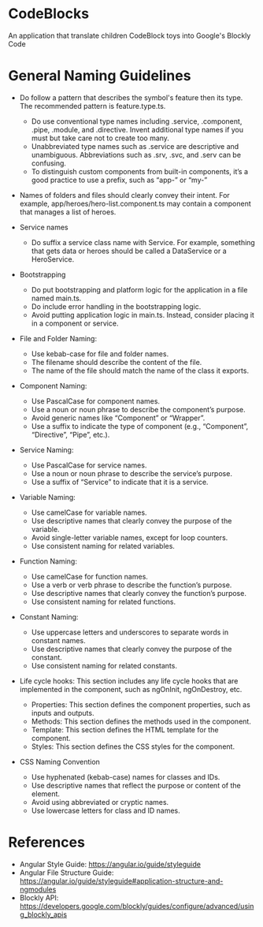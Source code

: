 # CodeBlocks

An application that translate children CodeBlock toys into Google's Blockly Code

# General Naming Guidelines

- Do follow a pattern that describes the symbol's feature then its type. The recommended pattern is feature.type.ts.

  - Do use conventional type names including .service, .component, .pipe, .module, and .directive. Invent additional type names if you must but take care not to create too many.
  - Unabbreviated type names such as .service are descriptive and unambiguous. Abbreviations such as .srv, .svc, and .serv can be confusing.
  - To distinguish custom components from built-in components, it’s a good practice to use a prefix, such as “app-” or “my-”

- Names of folders and files should clearly convey their intent. For example, app/heroes/hero-list.component.ts may contain a component that manages a list of heroes.

- Service names

  - Do suffix a service class name with Service. For example, something that gets data or heroes should be called a DataService or a HeroService.

- Bootstrapping

  - Do put bootstrapping and platform logic for the application in a file named main.ts.
  - Do include error handling in the bootstrapping logic.
  - Avoid putting application logic in main.ts. Instead, consider placing it in a component or service.

- File and Folder Naming:

  - Use kebab-case for file and folder names.
  - The filename should describe the content of the file.
  - The name of the file should match the name of the class it exports.

- Component Naming:

  - Use PascalCase for component names.
  - Use a noun or noun phrase to describe the component’s purpose.
  - Avoid generic names like “Component” or “Wrapper”.
  - Use a suffix to indicate the type of component (e.g., “Component”, “Directive”, “Pipe”, etc.).

- Service Naming:

  - Use PascalCase for service names.
  - Use a noun or noun phrase to describe the service’s purpose.
  - Use a suffix of “Service” to indicate that it is a service.

- Variable Naming:

  - Use camelCase for variable names.
  - Use descriptive names that clearly convey the purpose of the variable.
  - Avoid single-letter variable names, except for loop counters.
  - Use consistent naming for related variables.

- Function Naming:

  - Use camelCase for function names.
  - Use a verb or verb phrase to describe the function’s purpose.
  - Use descriptive names that clearly convey the function’s purpose.
  - Use consistent naming for related functions.

- Constant Naming:

  - Use uppercase letters and underscores to separate words in constant names.
  - Use descriptive names that clearly convey the purpose of the constant.
  - Use consistent naming for related constants.

- Life cycle hooks: This section includes any life cycle hooks that are implemented in the component, such as ngOnInit, ngOnDestroy, etc.

  - Properties: This section defines the component properties, such as inputs and outputs.
  - Methods: This section defines the methods used in the component.
  - Template: This section defines the HTML template for the component.
  - Styles: This section defines the CSS styles for the component.

- CSS Naming Convention
  - Use hyphenated (kebab-case) names for classes and IDs.
  - Use descriptive names that reflect the purpose or content of the element.
  - Avoid using abbreviated or cryptic names.
  - Use lowercase letters for class and ID names.

# References

- Angular Style Guide: https://angular.io/guide/styleguide
- Angular File Structure Guide: https://angular.io/guide/styleguide#application-structure-and-ngmodules
- Blockly API: https://developers.google.com/blockly/guides/configure/advanced/using_blockly_apis
